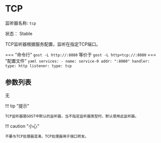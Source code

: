 # TCP

监听器名称: `tcp`

状态： Stable

TCP监听器根据服务配置，监听在指定TCP端口。

=== "命令行"
    ```
	gost -L http://:8080
	```
	等价于
	```
	gost -L http+tcp://:8080
	```
=== "配置文件"
    ```yaml
	services:
	- name: service-0
	  addr: ":8080"
	  handler:
		type: http
	  listener:
		type: tcp
	```

## 参数列表

无

!!! tip "提示"

    TCP监听器是GOST中默认的监听器，当不指定监听器类型时，默认使用此监听器。

!!! caution "小心"

    不要与TCP处理器混淆，TCP处理器用于端口转发。